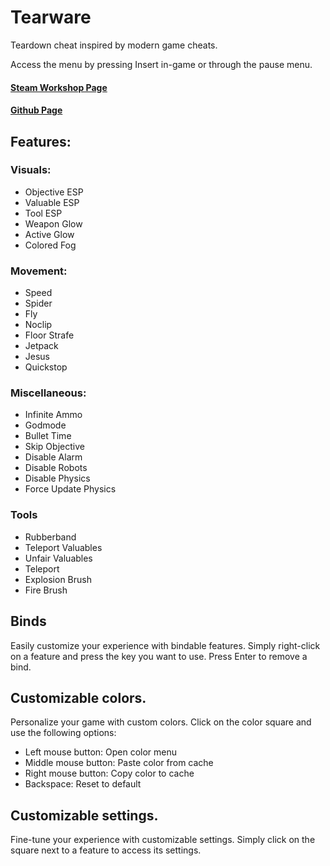 # Tearware
Teardown cheat inspired by modern game cheats.
  

Access the menu by pressing Insert in-game or through the pause menu.

#### [Steam Workshop Page](https://steamcommunity.com/sharedfiles/filedetails/?id=2798126764) 
#### [Github Page](https://github.com/SigmaSkid/Tearware)

## Features:
### Visuals: 
- Objective ESP
- Valuable ESP
- Tool ESP
- Weapon Glow
- Active Glow
- Colored Fog

### Movement:
- Speed
- Spider
- Fly
- Noclip
- Floor Strafe
- Jetpack
- Jesus
- Quickstop

### Miscellaneous:
- Infinite Ammo
- Godmode
- Bullet Time
- Skip Objective
- Disable Alarm
- Disable Robots
- Disable Physics
- Force Update Physics

### Tools
- Rubberband
- Teleport Valuables
- Unfair Valuables
- Teleport
- Explosion Brush
- Fire Brush


## Binds
Easily customize your experience with bindable features.
Simply right-click on a feature and press the key you want to use.
Press Enter to remove a bind.

## Customizable colors.
Personalize your game with custom colors. 
Click on the color square and use the following options:
- Left mouse button: Open color menu
- Middle mouse button: Paste color from cache
- Right mouse button: Copy color to cache
- Backspace: Reset to default

## Customizable settings.
Fine-tune your experience with customizable settings. 
Simply click on the square next to a feature to access its settings.

